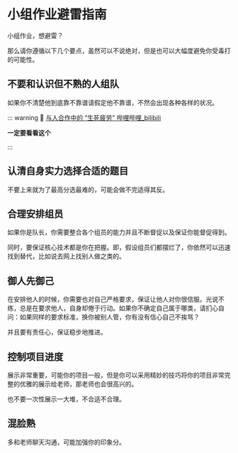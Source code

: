 # 小组作业避雷指南

小组作业，想避雷？

那么请你遵循以下几个要点，虽然可以不说绝对，但是也可以大幅度避免你受毒打的可能性。

## 不要和认识但不熟的人组队

如果你不清楚他到底靠不靠谱请假定他不靠谱，不然会出现各种各样的状况。

::: warning 🤣
[与人合作中的 “生死疲劳” 哔哩哔哩_bilibili](https://www.bilibili.com/video/BV1494y1o7jp)

<Bilibili bvid='BV1494y1o7jp'/>

**一定要看看这个**

:::

## 认清自身实力选择合适的题目

不要上来就为了最高分选最难的，可能会做不完适得其反。

## 合理安排组员

如果你是队长，你需要整合各个组员的能力并且不断督促以及保证你能督促得到。

同时，要保证核心技术都是你在把握。即，假设组员们都摆烂了，你依然可以迅速找到替代，比如说去网上找别人做之类的。

## 御人先御己

在安排他人的时候，你需要也对自己严格要求，保证让他人对你很信服。光说不练，总是在要求他人，自身却倦于行动。如果你不确定自己属于哪类，请扪心自问：如果同样的要求标准，换你被别人管，你有没有信心自己不挨骂？

并且要有责任心，保证稳步地推进。

## 控制项目进度

展示非常重要，可能你的项目一般，但是你可以采用精妙的技巧将你的项目非常完整的优雅的展示给老师，那老师也会很高兴的。

也不要一次性展示一大堆，不合适不合理。

## 混脸熟

多和老师聊天沟通，可能加强你的印象分。
